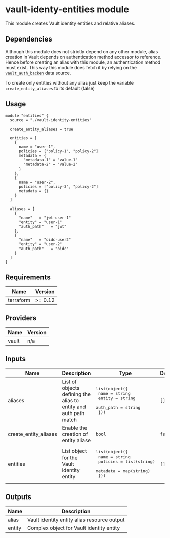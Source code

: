 # vault-identy-entities module

This module creates Vault identity entities and relative aliases.

## Dependencies

Although this module does not strictly depend on any other module, alias creation in Vault depends on authentication method accessor to reference. Hence before creating an alias with this module, an authentication method must exist. This way this module does fetch it by relying on the [`vault_auth_backen`](https://www.terraform.io/docs/providers/vault/d/auth_backend.html) data source.

To create only entities without any alias just keep the variable `create_entity_aliases` to its default (false)

## Usage

```hcl
module "entities" {
  source = "./vault-identity-entities"

  create_entity_aliases = true

  entities = [
    {
      name = "user-1",
      policies = ["policy-1", "policy-2"]
      metadata = {
        "metadata-1" = "value-1"
        "metadata-2" = "value-2"
      }
    },
    {
      name = "user-2",
      policies = ["policy-3", "policy-2"]
      metadata = {}
    }
  ]

  aliases = [
    {
      "name"   = "jwt-user-1"
      "entity" = "user-1"
      "auth_path"   = "jwt"
    },
    {
      "name"   = "oidc-user2"
      "entity" = "user-2"
      "auth_path"   = "oidc"
    }
  ]
}
```

## Requirements

| Name | Version |
|------|---------|
| terraform | >= 0.12 |

## Providers

| Name | Version |
|------|---------|
| vault | n/a |

## Inputs

| Name | Description | Type | Default |
|------|-------------|------|---------|
| aliases | List of objects defining the alias to entity and auth path match | <pre>list(object({<br>    name      = string<br>    entity    = string<br>    auth_path = string<br>  }))</pre> | `[]` |
| create_entity_aliases | Enable the creation of entity aliase | `bool` | `false` |
| entities | List object for the Vault identity entity | <pre>list(object({<br>    name     = string<br>    policies = list(string)<br>    metadata = map(string)<br>  }))</pre> | `[]` |

## Outputs

| Name | Description |
|------|-------------|
| alias | Vault identity entity alias resource output |
| entity | Complex object for Vault identity entity |
